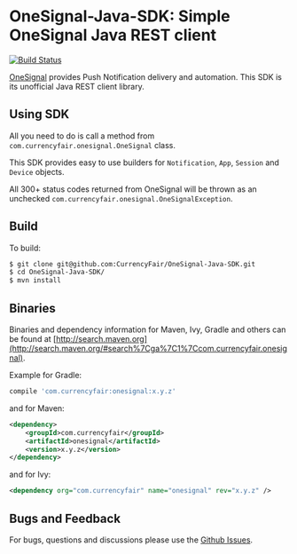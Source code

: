 # OneSignal-Java-SDK: Simple OneSignal Java REST client

[![Build Status](https://travis-ci.org/CurrencyFair/OneSignal-Java-SDK.svg?branch=master)](https://travis-ci.org/CurrencyFair/OneSignal-Java-SDK)

[OneSignal](https://onesignal.com/) provides Push Notification delivery and automation. This SDK is its unofficial Java REST client library.

## Using SDK
All you need to do is call a method from `com.currencyfair.onesignal.OneSignal` class.

This SDK provides easy to use builders for `Notification`, `App`, `Session` and `Device` objects.

All 300+ status codes returned from OneSignal will be thrown as an unchecked `com.currencyfair.onesignal.OneSignalException`.

## Build
To build:
```bash
$ git clone git@github.com:CurrencyFair/OneSignal-Java-SDK.git
$ cd OneSignal-Java-SDK/
$ mvn install
```

## Binaries
Binaries and dependency information for Maven, Ivy, Gradle and others can be found at [http://search.maven.org](http://search.maven.org/#search%7Cga%7C1%7Ccom.currencyfair.onesignal).

Example for Gradle:
```groovy
compile 'com.currencyfair:onesignal:x.y.z'
```

and for Maven:
```xml
<dependency>
    <groupId>com.currencyfair</groupId>
    <artifactId>onesignal</artifactId>
    <version>x.y.z</version>
</dependency>
```
and for Ivy:
```xml
<dependency org="com.currencyfair" name="onesignal" rev="x.y.z" />
```

## Bugs and Feedback
For bugs, questions and discussions please use the [Github Issues](https://github.com/CurrencyFair/OneSignal-Java-SDK/issues).
